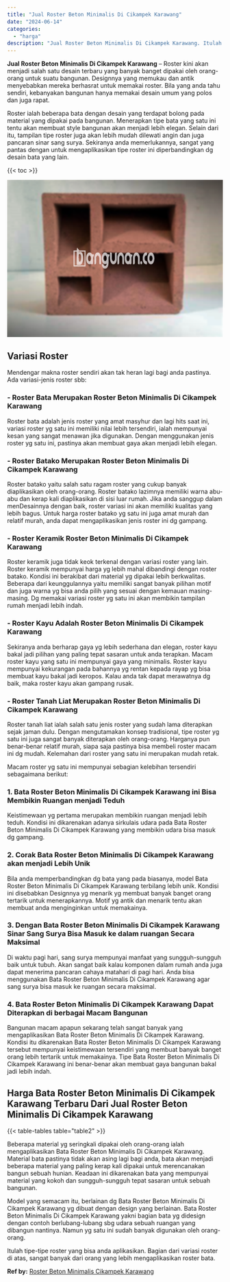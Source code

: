 ```yaml
---
title: "Jual Roster Beton Minimalis Di Cikampek Karawang"
date: "2024-06-14"
categories: 
  - "harga"
description: "Jual Roster Beton Minimalis Di Cikampek Karawang. Itulah tipe-tipe roster yang bisa anda aplikasikan. Bagian dari variasi roster di atas, sangat banyak dari..."
---
```


**Jual Roster Beton Minimalis Di Cikampek Karawang** – Roster kini akan menjadi salah satu desain terbaru yang banyak banget dipakai oleh orang-orang untuk suatu bangunan. Designnya yang memukau dan antik menyebabkan mereka berhasrat untuk memakai roster. Bila yang anda tahu sendiri, kebanyakan bangunan hanya memakai desain umum yang polos dan juga rapat.

Roster ialah beberapa bata dengan desain yang terdapat bolong pada material yang dipakai pada bangunan. Menerapkan tipe bata yang satu ini tentu akan membuat style bangunan akan menjadi lebih elegan. Selain dari itu, tampilan tipe roster juga akan lebih mudah dilewati angin dan juga pancaran sinar sang surya. Sekiranya anda memerlukannya, sangat yang pantas dengan untuk mengaplikasikan tipe roster ini diperbandingkan dg desain bata yang lain.

{{< toc >}}

![Jual Roster Beton Minimalis Di Cikampek Karawang](/images/bata-roster-minimalis-11.png)

## Variasi Roster

Mendengar makna roster sendiri akan tak heran lagi bagi anda pastinya. Ada variasi-jenis roster sbb:

### \- Roster Bata Merupakan Roster Beton Minimalis Di Cikampek Karawang

Roster bata adalah jenis roster yang amat masyhur dan lagi hits saat ini, variasi roster yg satu ini memiliki nilai lebih tersendiri, ialah mempunyai kesan yang sangat menawan jika digunakan. Dengan menggunakan jenis roster yg satu ini, pastinya akan membuat gaya akan menjadi lebih elegan.

### \- Roster Batako Merupakan Roster Beton Minimalis Di Cikampek Karawang

Roster batako yaitu salah satu ragam roster yang cukup banyak diaplikasikan oleh orang-orang. Roster batako lazimnya memiliki warna abu-abu dan kerap kali diaplikasikan di sisi luar rumah. Jika anda sanggup dalam menDesainnya dengan baik, roster variasi ini akan memiliki kualitas yang lebih bagus. Untuk harga roster batako yg satu ini juga amat murah dan relatif murah, anda dapat mengaplikasikan jenis roster ini dg gampang.

### \- Roster Keramik Roster Beton Minimalis Di Cikampek Karawang

Roster keramik juga tidak keok terkenal dengan variasi roster yang lain. Roster keramik mempunyai harga yg lebih mahal dibandingi dengan roster batako. Kondisi ini berakibat dari material yg dipakai lebih berkwalitas. Beberapa dari keunggulannya yaitu memiliki sangat banyak pilihan motif dan juga warna yg bisa anda pilih yang sesuai dengan kemauan masing-masing. Dg memakai variasi roster yg satu ini akan membikin tampilan rumah menjadi lebih indah.

### \- Roster Kayu Adalah Roster Beton Minimalis Di Cikampek Karawang

Sekiranya anda berharap gaya yg lebih sederhana dan elegan, roster kayu bakal jadi pilihan yang paling tepat sasaran untuk anda terapkan. Macam roster kayu yang satu ini mempunyai gaya yang minimalis. Roster kayu mempunyai kekurangan pada bahannya yg rentan kepada rayap yg bisa membuat kayu bakal jadi keropos. Kalau anda tak dapat merawatnya dg baik, maka roster kayu akan gampang rusak.

### \- Roster Tanah Liat Merupakan Roster Beton Minimalis Di Cikampek Karawang

Roster tanah liat ialah salah satu jenis roster yang sudah lama diterapkan sejak jaman dulu. Dengan mengutamakan konsep tradisional, tipe roster yg satu ini juga sangat banyak diterapkan oleh orang-orang. Harganya pun benar-benar relatif murah, siapa saja pastinya bisa membeli roster macam ini dg mudah. Kelemahan dari roster yang satu ini merupakan mudah retak.

Macam roster yg satu ini mempunyai sebagian kelebihan tersendiri sebagaimana berikut:

### 1\. Bata Roster Beton Minimalis Di Cikampek Karawang ini Bisa Membikin Ruangan menjadi Teduh

Keistimewaan yg pertama merupakan membikin ruangan menjadi lebih teduh. Kondisi ini dikarenakan adanya sirkulais udara pada Bata Roster Beton Minimalis Di Cikampek Karawang yang membikin udara bisa masuk dg gampang.

### 2\. Corak Bata Roster Beton Minimalis Di Cikampek Karawang akan menjadi Lebih Unik

Bila anda memperbandingkan dg bata yang pada biasanya, model Bata Roster Beton Minimalis Di Cikampek Karawang terbilang lebih unik. Kondisi ini disebabkan Designnya yg menarik yg membuat banyak banget orang tertarik untuk menerapkannya. Motif yg antik dan menarik tentu akan membuat anda menginginkan untuk memakainya.

### 3\. Dengan Bata Roster Beton Minimalis Di Cikampek Karawang Sinar Sang Surya Bisa Masuk ke dalam ruangan Secara Maksimal

Di waktu pagi hari, sang surya mempunyai manfaat yang sungguh-sungguh baik untuk tubuh. Akan sangat baik kalau komponen dalam rumah anda juga dapat menerima pancaran cahaya matahari di pagi hari. Anda bisa menggunakan Bata Roster Beton Minimalis Di Cikampek Karawang agar sang surya bisa masuk ke ruangan secara maksimal.

### 4\. Bata Roster Beton Minimalis Di Cikampek Karawang Dapat Diterapkan di berbagai Macam Bangunan

Bangunan macam apapun sekarang telah sangat banyak yang mengaplikasikan Bata Roster Beton Minimalis Di Cikampek Karawang. Kondisi itu dikarenakan Bata Roster Beton Minimalis Di Cikampek Karawang tersebut mempunyai keistimewaan tersendiri yang membuat banyak banget orang lebih tertarik untuk memakainya. Tipe Bata Roster Beton Minimalis Di Cikampek Karawang ini benar-benar akan membuat gaya bangunan bakal jadi lebih indah.

## Harga Bata Roster Beton Minimalis Di Cikampek Karawang Terbaru Dari Jual Roster Beton Minimalis Di Cikampek Karawang

{{< table-tables table="table2" >}}

Beberapa material yg seringkali dipakai oleh orang-orang ialah mengaplikasikan Bata Roster Beton Minimalis Di Cikampek Karawang. Material bata pastinya tidak akan asing lagi bagi anda, bata akan menjadi beberapa material yang paling kerap kali dipakai untuk merencanakan bangun sebuah hunian. Keadaan ini dikarenakan bata yang mempunyai material yang kokoh dan sungguh-sungguh tepat sasaran untuk sebuah bangunan.

Model yang semacam itu, berlainan dg Bata Roster Beton Minimalis Di Cikampek Karawang yg dibuat dengan design yang berlainan. Bata Roster Beton Minimalis Di Cikampek Karawang yakni bagian bata yg didesign dengan contoh berlubang-lubang sbg udara sebuah ruangan yang dibangun nantinya. Namun yg satu ini sudah banyak digunakan oleh orang-orang.

Itulah tipe-tipe roster yang bisa anda aplikasikan. Bagian dari variasi roster di atas, sangat banyak dari orang yang lebih mengaplikasikan roster bata.

**Ref by:** [Roster Beton Minimalis Cikampek Karawang](https://id.wikipedia.org/wiki/Roster)
